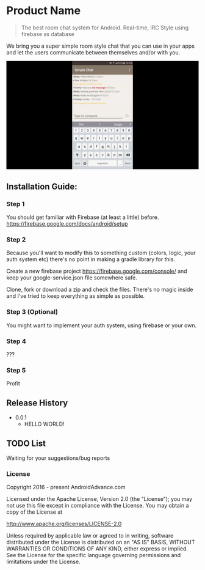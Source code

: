 # Product Name
> The best room chat system for Android. Real-time, IRC Style using firebase as database

We bring you a super simple room style chat that you can use in your apps and let the users communicate between themselves and/or with you.

![alt text](https://github.com/AndreiD/SimpleChat/blob/master/app/simple_chat_gif.gif "How the app looks 1")


## Installation Guide:

### Step 1
You should get familiar with Firebase (at least a little) before.
https://firebase.google.com/docs/android/setup

### Step 2
Because you'll want to modify this to something custom (colors, logic, your auth system etc) there's no point in making a gradle library for this. 

Create a new firebase project https://firebase.google.com/console/ and keep your google-service.json file somewhere safe.


Clone, fork or download a zip and check the files. 
There's no magic inside and I've tried to keep everything as simple as possible.

### Step 3 (Optional)
You might want to implement your auth system, using firebase or your own.

### Step 4 
???

### Step 5
Profit

## Release History

* 0.0.1
    * HELLO WORLD!

## TODO List
Waiting for your suggestions/bug reports

### License 

Copyright 2016 - present AndroidAdvance.com

Licensed under the Apache License, Version 2.0 (the "License");
you may not use this file except in compliance with the License.
You may obtain a copy of the License at

   http://www.apache.org/licenses/LICENSE-2.0

Unless required by applicable law or agreed to in writing, software
distributed under the License is distributed on an "AS IS" BASIS,
WITHOUT WARRANTIES OR CONDITIONS OF ANY KIND, either express or implied.
See the License for the specific language governing permissions and
limitations under the License.